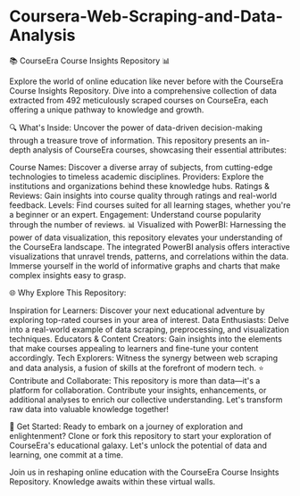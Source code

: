 # Coursera-Web-Scraping-and-Data-Analysis

📚 CourseEra Course Insights Repository 📊

Explore the world of online education like never before with the CourseEra Course Insights Repository. Dive into a comprehensive collection of data extracted from 492 meticulously scraped courses on CourseEra, each offering a unique pathway to knowledge and growth.

🔍 What's Inside:
Uncover the power of data-driven decision-making through a treasure trove of information. This repository presents an in-depth analysis of CourseEra courses, showcasing their essential attributes:

Course Names: Discover a diverse array of subjects, from cutting-edge technologies to timeless academic disciplines.
Providers: Explore the institutions and organizations behind these knowledge hubs.
Ratings & Reviews: Gain insights into course quality through ratings and real-world feedback.
Levels: Find courses suited for all learning stages, whether you're a beginner or an expert.
Engagement: Understand course popularity through the number of reviews.
📊 Visualized with PowerBI:
Harnessing the power of data visualization, this repository elevates your understanding of the CourseEra landscape. The integrated PowerBI analysis offers interactive visualizations that unravel trends, patterns, and correlations within the data. Immerse yourself in the world of informative graphs and charts that make complex insights easy to grasp.

🌐 Why Explore This Repository:

Inspiration for Learners: Discover your next educational adventure by exploring top-rated courses in your area of interest.
Data Enthusiasts: Delve into a real-world example of data scraping, preprocessing, and visualization techniques.
Educators & Content Creators: Gain insights into the elements that make courses appealing to learners and fine-tune your content accordingly.
Tech Explorers: Witness the synergy between web scraping and data analysis, a fusion of skills at the forefront of modern tech.
⭐ Contribute and Collaborate:
This repository is more than data—it's a platform for collaboration. Contribute your insights, enhancements, or additional analyses to enrich our collective understanding. Let's transform raw data into valuable knowledge together!

🚀 Get Started:
Ready to embark on a journey of exploration and enlightenment? Clone or fork this repository to start your exploration of CourseEra's educational galaxy. Let's unlock the potential of data and learning, one commit at a time.

Join us in reshaping online education with the CourseEra Course Insights Repository. Knowledge awaits within these virtual walls.
